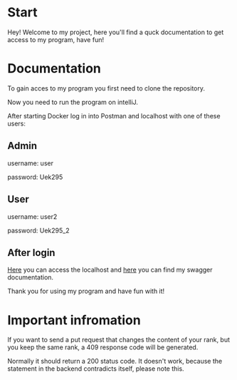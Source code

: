 # Start

Hey! Welcome to my project, here you'll find a quck documentation to get access to my program, have fun!

# Documentation

To gain acces to my program you first need to clone the repository.

Now you need to run the program on intelliJ.

After starting Docker log in into Postman and localhost with one of these users:

## Admin

username: user

password: Uek295



## User

username: user2

password: Uek295_2


## After login

[Here](http://localhost:8080/rank)  you can access the localhost and [here](http://localhost:8080/swagger-ui/index.html#/rank-controller/) you can find my swagger documentation.

Thank you for using my program and have fun with it!

# Important infromation

If you want to send a put request that changes the content of your rank, but you keep the same rank, a 409 response code will be generated. 

Normally it should return a 200 status code. It doesn't work, because the statement in the backend contradicts itself, please note this.

